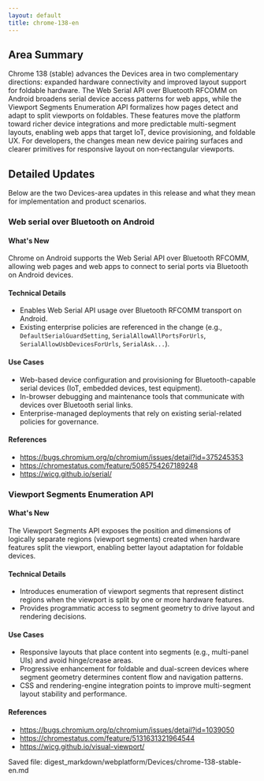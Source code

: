 ```yaml
---
layout: default
title: chrome-138-en
---
```


## Area Summary

Chrome 138 (stable) advances the Devices area in two complementary directions: expanded hardware connectivity and improved layout support for foldable hardware. The Web Serial API over Bluetooth RFCOMM on Android broadens serial device access patterns for web apps, while the Viewport Segments Enumeration API formalizes how pages detect and adapt to split viewports on foldables. These features move the platform toward richer device integrations and more predictable multi-segment layouts, enabling web apps that target IoT, device provisioning, and foldable UX. For developers, the changes mean new device pairing surfaces and clearer primitives for responsive layout on non‑rectangular viewports.

## Detailed Updates

Below are the two Devices-area updates in this release and what they mean for implementation and product scenarios.

### Web serial over Bluetooth on Android

#### What's New
Chrome on Android supports the Web Serial API over Bluetooth RFCOMM, allowing web pages and web apps to connect to serial ports via Bluetooth on Android devices.

#### Technical Details
- Enables Web Serial API usage over Bluetooth RFCOMM transport on Android.
- Existing enterprise policies are referenced in the change (e.g., `DefaultSerialGuardSetting`, `SerialAllowAllPortsForUrls`, `SerialAllowUsbDevicesForUrls`, `SerialAsk...`).

#### Use Cases
- Web-based device configuration and provisioning for Bluetooth-capable serial devices (IoT, embedded devices, test equipment).
- In-browser debugging and maintenance tools that communicate with devices over Bluetooth serial links.
- Enterprise-managed deployments that rely on existing serial-related policies for governance.

#### References
- https://bugs.chromium.org/p/chromium/issues/detail?id=375245353
- https://chromestatus.com/feature/5085754267189248
- https://wicg.github.io/serial/

### Viewport Segments Enumeration API

#### What's New
The Viewport Segments API exposes the position and dimensions of logically separate regions (viewport segments) created when hardware features split the viewport, enabling better layout adaptation for foldable devices.

#### Technical Details
- Introduces enumeration of viewport segments that represent distinct regions when the viewport is split by one or more hardware features.
- Provides programmatic access to segment geometry to drive layout and rendering decisions.

#### Use Cases
- Responsive layouts that place content into segments (e.g., multi-panel UIs) and avoid hinge/crease areas.
- Progressive enhancement for foldable and dual-screen devices where segment geometry determines content flow and navigation patterns.
- CSS and rendering-engine integration points to improve multi-segment layout stability and performance.

#### References
- https://bugs.chromium.org/p/chromium/issues/detail?id=1039050
- https://chromestatus.com/feature/5131631321964544
- https://wicg.github.io/visual-viewport/

Saved file: digest_markdown/webplatform/Devices/chrome-138-stable-en.md
